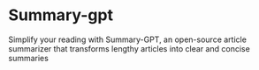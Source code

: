 # Summary-gpt
Simplify your reading with Summary-GPT, an open-source article summarizer that transforms lengthy articles into clear and concise summaries
